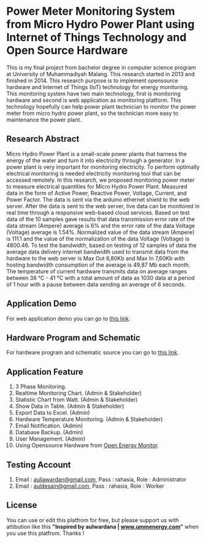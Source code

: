 # Power Meter Monitoring System from Micro Hydro Power Plant using Internet of Things Technology and Open Source Hardware


This is my final project from bachelor degree in computer science program at University of Muhammadiyah Malang. This research started in 2013 and finished in 2014. This research purpose is to implement opensource hardware and Internet of Things (IoT) technology for energy monitoring. This monitoring system have two main technology, first is monitoring hardware and second is web application as monitoring platform. This technology hopefully can help power plant technician to monitor the power meter from micro hydro power plant, so the technician more easy to maintenance the power plant.


## Research Abstract
Micro Hydro Power Plant is a small-scale power plants that harness the energy of the water and turn it into electricity through a generator. In a power plant is very important for monitoring electricity. To perform optimally electrical monitoring is needed electricity monitoring tool that can be accessed remotely. In this research, we proposed monitoring power meter to measure electrical quantities for Micro Hydro Power Plant. Measured data in the form of Active Power, Reactive Power, Voltage, Current, and Power Factor. The data is sent via the arduino ethernet shield to the web server. After the data is sent to the web server, live data can be monitored in real time through a responsive web-based cloud services. Based on test data of the 10 samples gave results that data transmission error rate of the data stream (Ampere) average is 6% and the error rate of the data Voltage (Voltage) average is 1.54%. Normalized value of the data stream (Ampere) is 111.1 and the value of the normalization of the data Voltage (Voltage) is 4800.46. To test the bandwidth, based on testing of 12 samples of data the average data delivery internet bandwidth used to transmit data from the hardware to the web server is Max Out 6,80Kb and Max In 7,60Kb with hosting bandwidth consumption of the average is 49,87 Mb each month. The temperature of current hardware transmits data on average ranges between 38 °C - 41 °C with a total amount of data as 1030 data at a period of 1 hour with a pause between data sending an average of 6 seconds.


## Application Demo
For web application demo you can go to [this link](http://www.ummenergy.com/ "Platform IoT Monitoring").


## Hardware Program and Schematic
For hardware program and schematic source you can go to [this link](http://www.ummenergy.com/arduino/ "Hardware IoT Monitoring").


## Application Feature
1. 3 Phase Monitoring.
2. Realtime Monitoring Chart. (Admin & Stakeholder)
3. Statistic Chart from Watt. (Admin & Stakeholder)
4. Show Data in Table. (Admin & Stakeholder)
5. Export Data to Excel. (Admin)
6. Hardware Temperature Monitoring. (Admin & Stakeholder)
7. Email Notification. (Admin)
8. Database Backup. (Admin)
9. User Management. (Admin)
10. Using Opensource Hardware from [Open Energy Monitor](https://openenergymonitor.org/ "Open Energy Monitor").


## Testing Account
1. Email : auliawardan@gmail.com, Pass : rahasia, Role : Administrator
2. Email : auldesain@gmail.com, Pass : rahasia, Role : Worker


## License
You can use or edit this platfrom for free, but please support us with attibution like this **"Inspired by aulwardana | www.ummenergy.com"** when you use this platfrom. Thanks !